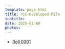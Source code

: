 ```yaml
---
template: page.html
title: PCC-Developed Film
subtitle: 
date: 2025-01-08
photos:  
---
```


- [Roll 0001](https://photos.app.goo.gl/raG4Pot2LWvaQqap9)
